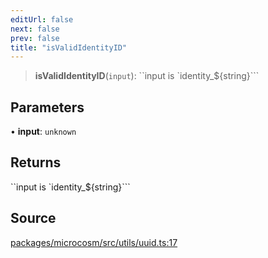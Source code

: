 ```yaml
---
editUrl: false
next: false
prev: false
title: "isValidIdentityID"
---
```


> **isValidIdentityID**(`input`): ``input is `identity_${string}```

## Parameters

• **input**: `unknown`

## Returns

``input is `identity_${string}```

## Source

[packages/microcosm/src/utils/uuid.ts:17](https://github.com/nodenogg-in/alpha-p2p/blob/d420d334028521cd4d3e88f86962ebfaad1f4292/packages/microcosm/src/utils/uuid.ts#L17)
